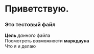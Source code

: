 # Приветствую.<br>
### Это тестовый файл <br>
**Цель** _данного_ файла <br>
Посмотреть ~~возможности~~ **маркдауна** <br>
Что я и делаю <br>
